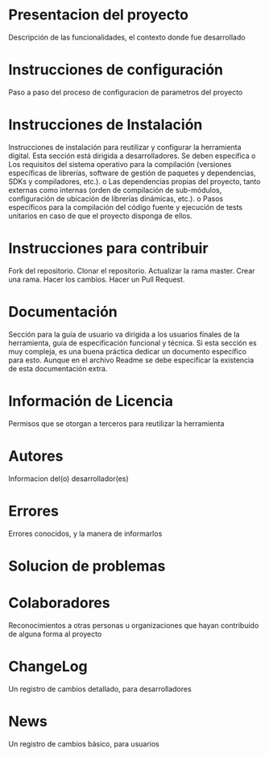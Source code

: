 #  Presentacion del  proyecto
Descripción de las funcionalidades, el contexto donde fue desarrollado 
#  Instrucciones de  configuración
Paso  a paso del proceso de configuracion de parametros del proyecto
# Instrucciones de  Instalación
Instrucciones de instalación para reutilizar y configurar la herramienta digital. Esta sección está dirigida a desarrolladores. Se deben especifica
o	Los requisitos del sistema operativo para la compilación (versiones específicas de librerías, software de gestión de paquetes y dependencias, SDKs y compiladores, etc.).
o	Las dependencias propias del proyecto, tanto externas como internas (orden de compilación de sub-módulos, configuración de ubicación de librerías dinámicas, etc.).
o	Pasos específicos para la compilación del código fuente y ejecución de tests unitarios en caso de que el proyecto disponga de ellos.
# Instrucciones para contribuir
Fork del repositorio.
Clonar el repositorio.
Actualizar la rama master.
Crear una rama.
Hacer los cambios.
Hacer un Pull Request.
# Documentación
Sección para la guía de usuario va dirigida a los usuarios finales de la herramienta, guía de especificación funcional y técnica.  Si esta sección es muy compleja, es una buena práctica dedicar un documento específico para esto. Aunque en el archivo Readme se debe especificar la existencia de esta documentación extra.
# Información de Licencia
Permisos que se otorgan a terceros para reutilizar la herramienta
#  Autores 
Informacion del(o) desarrollador(es)
# Errores
Errores conocidos, y la manera de informarlos
# Solucion de problemas
# Colaboradores
Reconocimientos a otras personas u organizaciones que hayan contribuido de alguna forma al proyecto 
# ChangeLog
Un registro de cambios detallado, para desarrolladores
# News
Un registro de cambios básico, para usuarios
